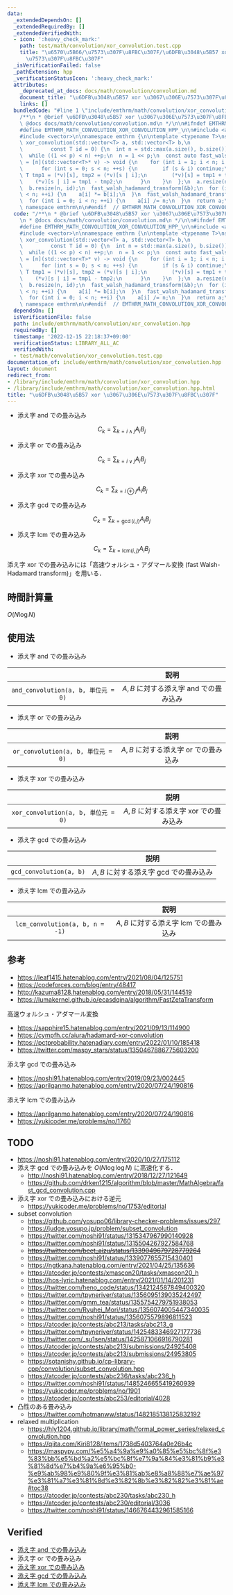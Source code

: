 ```yaml
---
data:
  _extendedDependsOn: []
  _extendedRequiredBy: []
  _extendedVerifiedWith:
  - icon: ':heavy_check_mark:'
    path: test/math/convolution/xor_convolution.test.cpp
    title: "\u6570\u5B66/\u7573\u307F\u8FBC\u307F/\u6DFB\u3048\u5B57 xor \u3067\u306E\
      \u7573\u307F\u8FBC\u307F"
  _isVerificationFailed: false
  _pathExtension: hpp
  _verificationStatusIcon: ':heavy_check_mark:'
  attributes:
    _deprecated_at_docs: docs/math/convolution/convolution.md
    document_title: "\u6DFB\u3048\u5B57 xor \u3067\u306E\u7573\u307F\u8FBC\u307F"
    links: []
  bundledCode: "#line 1 \"include/emthrm/math/convolution/xor_convolution.hpp\"\n\
    /**\n * @brief \u6DFB\u3048\u5B57 xor \u3067\u306E\u7573\u307F\u8FBC\u307F\n *\
    \ @docs docs/math/convolution/convolution.md\n */\n\n#ifndef EMTHRM_MATH_CONVOLUTION_XOR_CONVOLUTION_HPP_\n\
    #define EMTHRM_MATH_CONVOLUTION_XOR_CONVOLUTION_HPP_\n\n#include <algorithm>\n\
    #include <vector>\n\nnamespace emthrm {\n\ntemplate <typename T>\nstd::vector<T>\
    \ xor_convolution(std::vector<T> a, std::vector<T> b,\n                      \
    \         const T id = 0) {\n  int n = std::max(a.size(), b.size()), p = 1;\n\
    \  while ((1 << p) < n) ++p;\n  n = 1 << p;\n  const auto fast_walsh_hadamard_transform\
    \ = [n](std::vector<T>* v) -> void {\n    for (int i = 1; i < n; i <<= 1) {\n\
    \      for (int s = 0; s < n; ++s) {\n        if (s & i) continue;\n        const\
    \ T tmp1 = (*v)[s], tmp2 = (*v)[s | i];\n        (*v)[s] = tmp1 + tmp2;\n    \
    \    (*v)[s | i] = tmp1 - tmp2;\n      }\n    }\n  };\n  a.resize(n, id);\n  fast_walsh_hadamard_transform(&a);\n\
    \  b.resize(n, id);\n  fast_walsh_hadamard_transform(&b);\n  for (int i = 0; i\
    \ < n; ++i) {\n    a[i] *= b[i];\n  }\n  fast_walsh_hadamard_transform(&a);\n\
    \  for (int i = 0; i < n; ++i) {\n    a[i] /= n;\n  }\n  return a;\n}\n\n}  //\
    \ namespace emthrm\n\n#endif  // EMTHRM_MATH_CONVOLUTION_XOR_CONVOLUTION_HPP_\n"
  code: "/**\n * @brief \u6DFB\u3048\u5B57 xor \u3067\u306E\u7573\u307F\u8FBC\u307F\
    \n * @docs docs/math/convolution/convolution.md\n */\n\n#ifndef EMTHRM_MATH_CONVOLUTION_XOR_CONVOLUTION_HPP_\n\
    #define EMTHRM_MATH_CONVOLUTION_XOR_CONVOLUTION_HPP_\n\n#include <algorithm>\n\
    #include <vector>\n\nnamespace emthrm {\n\ntemplate <typename T>\nstd::vector<T>\
    \ xor_convolution(std::vector<T> a, std::vector<T> b,\n                      \
    \         const T id = 0) {\n  int n = std::max(a.size(), b.size()), p = 1;\n\
    \  while ((1 << p) < n) ++p;\n  n = 1 << p;\n  const auto fast_walsh_hadamard_transform\
    \ = [n](std::vector<T>* v) -> void {\n    for (int i = 1; i < n; i <<= 1) {\n\
    \      for (int s = 0; s < n; ++s) {\n        if (s & i) continue;\n        const\
    \ T tmp1 = (*v)[s], tmp2 = (*v)[s | i];\n        (*v)[s] = tmp1 + tmp2;\n    \
    \    (*v)[s | i] = tmp1 - tmp2;\n      }\n    }\n  };\n  a.resize(n, id);\n  fast_walsh_hadamard_transform(&a);\n\
    \  b.resize(n, id);\n  fast_walsh_hadamard_transform(&b);\n  for (int i = 0; i\
    \ < n; ++i) {\n    a[i] *= b[i];\n  }\n  fast_walsh_hadamard_transform(&a);\n\
    \  for (int i = 0; i < n; ++i) {\n    a[i] /= n;\n  }\n  return a;\n}\n\n}  //\
    \ namespace emthrm\n\n#endif  // EMTHRM_MATH_CONVOLUTION_XOR_CONVOLUTION_HPP_\n"
  dependsOn: []
  isVerificationFile: false
  path: include/emthrm/math/convolution/xor_convolution.hpp
  requiredBy: []
  timestamp: '2022-12-15 22:18:37+09:00'
  verificationStatus: LIBRARY_ALL_AC
  verifiedWith:
  - test/math/convolution/xor_convolution.test.cpp
documentation_of: include/emthrm/math/convolution/xor_convolution.hpp
layout: document
redirect_from:
- /library/include/emthrm/math/convolution/xor_convolution.hpp
- /library/include/emthrm/math/convolution/xor_convolution.hpp.html
title: "\u6DFB\u3048\u5B57 xor \u3067\u306E\u7573\u307F\u8FBC\u307F"
---
```

- 添え字 and での畳み込み

  $$
    C_k = \sum_{k = i \land j} A_i B_j
  $$

- 添え字 or での畳み込み

  $$
    C_k = \sum_{k = i \lor j} A_i B_j
  $$

- 添え字 xor での畳み込み

  $$
    C_k = \sum_{k = i \oplus j} A_i B_j
  $$

- 添え字 gcd での畳み込み

  $$
    C_k = \sum_{k = \gcd(i, j)} A_i B_j
  $$

- 添え字 lcm での畳み込み

  $$
    C_k = \sum_{k = \mathrm{lcm}(i, j)} A_i B_j
  $$

添え字 xor での畳み込みには「高速ウォルシュ・アダマール変換 (fast Walsh-Hadamard transform)」を用いる．


## 時間計算量

$O(N\log{N})$


## 使用法

- 添え字 and での畳み込み

||説明|
|:--:|:--:|
|`and_convolution(a, b, 単位元 = 0)`|$A, B$ に対する添え字 and での畳み込み|

- 添え字 or での畳み込み

||説明|
|:--:|:--:|
|`or_convolution(a, b, 単位元 = 0)`|$A, B$ に対する添え字 or での畳み込み|

- 添え字 xor での畳み込み

||説明|
|:--:|:--:|
|`xor_convolution(a, b, 単位元 = 0)`|$A, B$ に対する添え字 xor での畳み込み|

- 添え字 gcd での畳み込み

||説明|
|:--:|:--:|
|`gcd_convolution(a, b)`|$A, B$ に対する添え字 gcd での畳み込み|

- 添え字 lcm での畳み込み

||説明|
|:--:|:--:|
|`lcm_convolution(a, b, n = -1)`|$A, B$ に対する添え字 lcm での畳み込み|


## 参考

- https://leaf1415.hatenablog.com/entry/2021/08/04/125751
- https://codeforces.com/blog/entry/48417
- http://kazuma8128.hatenablog.com/entry/2018/05/31/144519
- https://lumakernel.github.io/ecasdqina/algorithm/FastZetaTransform

高速ウォルシュ・アダマール変換
- https://sapphire15.hatenablog.com/entry/2021/09/13/114900
- https://cympfh.cc/aiura/hadamard-xor-convolution
- https://pctprobability.hatenadiary.com/entry/2022/01/10/185418
- https://twitter.com/maspy_stars/status/1350467886775603200

添え字 gcd での畳み込み
- https://noshi91.hatenablog.com/entry/2019/09/23/002445
- https://aprilganmo.hatenablog.com/entry/2020/07/24/190816

添え字 lcm での畳み込み
- https://aprilganmo.hatenablog.com/entry/2020/07/24/190816
- https://yukicoder.me/problems/no/1760


## TODO

- https://noshi91.hatenablog.com/entry/2020/10/27/175112
- 添え字 gcd での畳み込みを $O(N\log{\log{N}})$ に高速化する．
  - http://noshi91.hatenablog.com/entry/2018/12/27/121649
  - https://github.com/drken1215/algorithm/blob/master/MathAlgebra/fast_gcd_convolution.cpp
- 添え字 xor での畳み込みにおける逆元
  - https://yukicoder.me/problems/no/1753/editorial
- subset convolution
  - https://github.com/yosupo06/library-checker-problems/issues/297
  - https://judge.yosupo.jp/problem/subset_convolution
  - https://twitter.com/noshi91/status/1315347967990140928
  - https://twitter.com/noshi91/status/1315504267927584768
  - ~~https://twitter.com/beet_aizu/status/1339049679728779264~~
  - https://twitter.com/noshi91/status/1339077655715430401
  - https://ngtkana.hatenablog.com/entry/2021/04/25/135636
  - https://atcoder.jp/contests/xmascon20/tasks/xmascon20_h
  - https://hos-lyric.hatenablog.com/entry/2021/01/14/201231
  - https://twitter.com/heno_code/status/1342124587849400320
  - https://twitter.com/tpyneriver/status/1356095139035242497
  - https://twitter.com/gmm_tea/status/1355754279751938053
  - https://twitter.com/Ryuhei_Mori/status/1356074005447340035
  - https://twitter.com/noshi91/status/1356075579896811523
  - https://atcoder.jp/contests/abc213/tasks/abc213_g
  - https://twitter.com/tpyneriver/status/1425483346927177736
  - https://twitter.com/_su1sen/status/1425871066916790281
  - https://atcoder.jp/contests/abc213/submissions/24925408
  - https://atcoder.jp/contests/abc213/submissions/24953805
  - https://sotanishy.github.io/cp-library-cpp/convolution/subset_convolution.hpp
  - https://atcoder.jp/contests/abc236/tasks/abc236_h
  - https://twitter.com/noshi91/status/1485246655419260939
  - https://yukicoder.me/problems/no/1901
  - https://atcoder.jp/contests/abc253/editorial/4028
- 凸性のある畳み込み
  - https://twitter.com/hotmanww/status/1482185138125832192
- relaxed multiplication
  - https://hly1204.github.io/library/math/formal_power_series/relaxed_convolution.hpp
  - https://qiita.com/Kiri8128/items/1738d5403764a0e26b4c
  - https://maspypy.com/%e5%a4%9a%e9%a0%85%e5%bc%8f%e3%83%bb%e5%bd%a2%e5%bc%8f%e7%9a%84%e3%81%b9%e3%81%8d%e7%b4%9a%e6%95%b0-%e9%ab%98%e9%80%9f%e3%81%ab%e8%a8%88%e7%ae%97%e3%81%a7%e3%81%8d%e3%82%8b%e3%82%82%e3%81%ae#toc38
  - https://atcoder.jp/contests/abc230/tasks/abc230_h
  - https://atcoder.jp/contests/abc230/editorial/3036
  - https://twitter.com/noshi91/status/1466764432961585166


## Verified

- [添え字 and での畳み込み](https://judge.yosupo.jp/submission/32176)
- 添え字 or での畳み込み
- [添え字 xor での畳み込み](https://judge.yosupo.jp/submission/32459)
- [添え字 gcd での畳み込み](https://judge.yosupo.jp/submission/79257)
- [添え字 lcm での畳み込み](https://judge.yosupo.jp/submission/79261)
